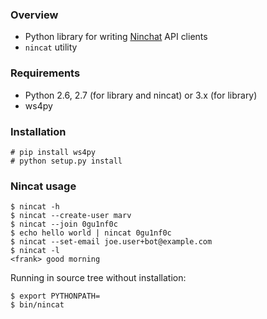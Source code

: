 ### Overview

- Python library for writing [Ninchat](http://ninchat.com) API clients
- `nincat` utility

### Requirements

- Python 2.6, 2.7 (for library and nincat) or 3.x (for library)
- ws4py

### Installation

	# pip install ws4py
	# python setup.py install

### Nincat usage

	$ nincat -h
	$ nincat --create-user marv
	$ nincat --join 0gu1nf0c
	$ echo hello world | nincat 0gu1nf0c
	$ nincat --set-email joe.user+bot@example.com
	$ nincat -l
	<frank> good morning

Running in source tree without installation:

	$ export PYTHONPATH=
	$ bin/nincat

